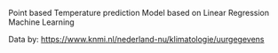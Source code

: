 Point based Temperature prediction Model based on Linear Regression Machine Learning

Data by: https://www.knmi.nl/nederland-nu/klimatologie/uurgegevens
